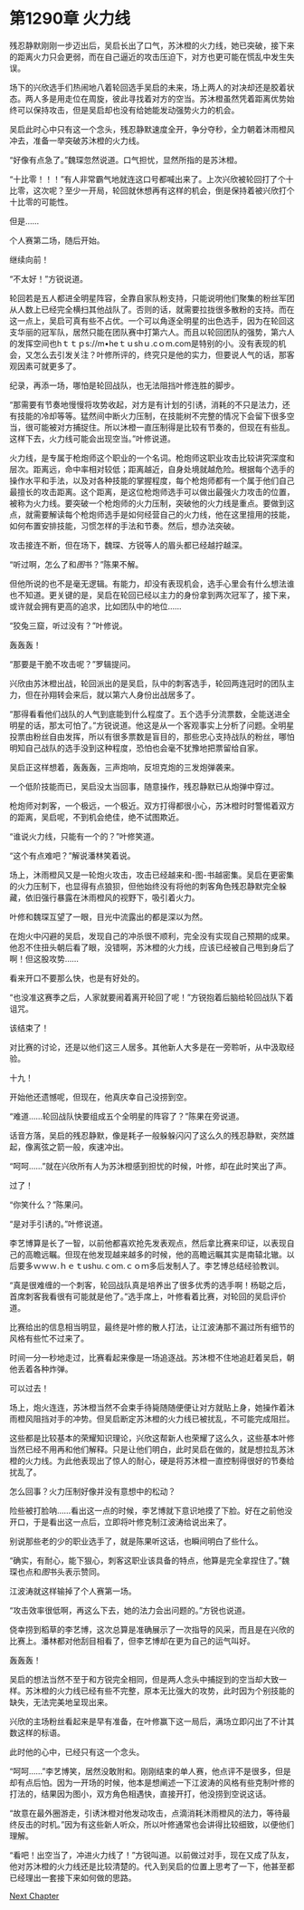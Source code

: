 # 第1290章 火力线

残忍静默刚刚一步迈出后，吴启长出了口气，苏沐橙的火力线，她已突破，接下来的距离火力只会更弱，而在自己逼近的攻击压迫下，对方也更可能在慌乱中发生失误。

场下的兴欣选手们热闹地八着轮回选手吴启的未来，场上两人的对决却还是胶着状态。两人多是用走位在周旋，彼此寻找着对方的空当。苏沐橙虽然凭着距离优势始终可以保持攻击，但是吴启却也没有给她能发动强势火力的机会。

吴启此时心中只有这一个念头，残忍静默速度全开，争分夺秒，全力朝着沐雨橙风冲去，准备一举突破苏沐橙的火力线。

“好像有点急了。”魏琛忽然说道。口气担忧，显然所指的是苏沐橙。

“十比零！！！”有人非常霸气地就连这口号都喊出来了。上次兴欣被轮回打了个十比零，这次呢？至少一开局，轮回就休想再有这样的机会，倒是保持着被兴欣打个十比零的可能性。

但是……

个人赛第二场，随后开始。

继续向前！

“不太好！”方锐说道。

轮回若是五人都进全明星阵容，全靠自家队粉支持，只能说明他们聚集的粉丝军团从人数上已经完全横扫其他战队了。否则的话，就需要拉拢很多散粉的支持。而在这一点上，吴启可真有些不占优。一个可以角逐全明星的出色选手，因为在轮回这支华丽的冠军队，居然只能在团队赛中打第六人。而且以轮回团队的强势，第六人的发挥空间也hｔｔｐs://m•heｔｕshｕ.cｏm.com是特别的小。没有表现的机会，又怎么去引发关注？叶修所评的，终究只是他的实力，但要说人气的话，那客观因素可就更多了。

纪录，再添一场，哪怕是轮回战队，也无法阻挡叶修连胜的脚步。

“那需要有节奏地慢慢将攻势收起，对方是有计划的引诱，消耗的不只是法力，还有技能的冷却等等。猛然间中断火力压制，在技能树不完整的情况下会留下很多空当，很可能被对方捕捉住。所以沐橙一直压制得是比较有节奏的，但现在有些乱。这样下去，火力线可能会出现空当。”叶修说道。

火力线，是专属于枪炮师这个职业的一个名词。枪炮师这职业攻击比较讲究深度和层次。距离远，命中率相对较低；距离越近，自身处境就越危险。根据每个选手的操作水平和手法，以及对各种技能的掌握程度，每个枪炮师都有一个属于他们自己最擅长的攻击距离。这个距离，是这位枪炮师选手可以做出最强火力攻击的位置，被称为火力线。要突破一个枪炮师的火力压制，突破他的火力线是重点。要做到这点，就需要解读每个枪炮师选手是如何经营自己的火力线，他在这里擅用的技能，如何布置安排技能，习惯怎样的手法和节奏。然后，想办法突破。

攻击接连不断，但在场下，魏琛、方锐等人的眉头都已经越拧越深。

“听过啊，怎么了和*图*书？”陈果不解。

但他所说的也不是毫无逻辑。有能力，却没有表现机会，选手心里会有什么想法谁也不知道。更关键的是，吴启在轮回已经以主力的身份拿到两次冠军了，接下来，或许就会拥有更高的追求，比如团队中的地位……

“狡兔三窟，听过没有？”叶修说。

轰轰轰！

“那要是干脆不攻击呢？”罗辑提问。

兴欣由苏沐橙出战，轮回派出的是吴启，队中的刺客选手，轮回两连冠时的团队主力，但在孙翔转会来后，就以第六人身份出战居多了。

“那得看看他们战队的人气到底能到什么程度了。五个选手分流票数，全能送进全明星的话，那太可怕了。”方锐说道。他这是从一个客观事实上分析了问题。全明星投票由粉丝自由发挥，所以有很多票数是盲目的，那些忠心支持战队的粉丝，哪怕明知自己战队的选手没到这种程度，恐怕也会毫不犹豫地把票留给自家。

吴启正这样想着，轰轰轰，三声炮响，反坦克炮的三发炮弹袭来。

一个低阶技能而已，吴启没太当回事，随意操作，残忍静默已从炮弹中穿过。

枪炮师对刺客，一个极远，一个极近。双方打得都很小心，苏沐橙时时警惕着双方的距离，吴启呢，不到机会绝佳，绝不试图欺近。

“谁说火力线，只能有一个的？”叶修笑道。

“这个有点难吧？”解说潘林笑着说。

场上，沐雨橙风又是一轮炮火攻击，攻击已经越来和-图-书越密集。吴启在更密集的火力压制下，也显得有点狼狈，但他始终没有将他的刺客角色残忍静默完全躲藏，依旧强行暴露在沐雨橙风的视野下，吸引着火力。

叶修和魏琛互望了一眼，目光中流露出的都是深以为然。

在炮火中闪避的吴启，发现自己的冲杀很不顺利，完全没有实现自己预期的成果。他忍不住扭头朝后看了眼，没错啊，苏沐橙的火力线，应该已经被自己甩到身后了啊！但这股攻势……

看来开口不要那么快，也是有好处的。

“也没准这赛季之后，人家就要闹着离开轮回了呢！”方锐抱着后脑给轮回战队下着诅咒。

该结束了！

对比赛的讨论，还是以他们这三人居多。其他新人大多是在一旁聆听，从中汲取经验。

十九！

开始他还遗憾呢，但现在，他真庆幸自己没捞到空。

“难道……轮回战队快要组成五个全明星的阵容了？”陈果在旁说道。

话音方落，吴启的残忍静默，像是耗子一般躲躲闪闪了这么久的残忍静默，突然雄起，像离弦之箭一般，疾速冲出。

“呵呵……”就在兴欣所有人为苏沐橙感到担忧的时候，叶修，却在此时笑出了声。

过了！

“你笑什么？”陈果问。

“是对手引诱的。”叶修说道。

李艺博算是长了一智，以前他都喜欢抢先发表观点，然后拿比赛来印证，以表现自己的高瞻远瞩。但现在他发现越来越多的时候，他的高瞻远瞩其实是南辕北辙。以后要多ｗｗｗ.ｈｅｔushu.ｃom.ｃｏｍ多后发制人了。李艺博总结经验教训。

“真是很难缠的一个刺客，轮回战队真是培养出了很多优秀的选手啊！杨聪之后，首席刺客我看很有可能就是他了。”选手席上，叶修看着比赛，对轮回的吴启评价道。

比赛给出的信息相当明显，最终是叶修的散人打法，让江波涛那不漏过所有细节的风格有些忙不过来了。

时间一分一秒地走过，比赛看起来像是一场追逐战。苏沐橙不住地追赶着吴启，朝他丢着各种炸弹。

可以过去！

场上，炮火连连，苏沐橙当然不会束手待毙随随便便让对方就贴上身，她操作着沐雨橙风阻挡对手的冲势。但吴启断定苏沐橙的火力线已被扰乱，不可能完成阻拦。

这些都是比较基本的荣耀知识理论，兴欣这帮新人也荣耀了这么久，这些基本叶修当然已经不用再和他们解释。只是让他们明白，此时吴启在做的，就是想拉乱苏沐橙的火力线。为此他表现出了惊人的耐心，硬是将苏沐橙一直控制得很好的节奏给扰乱了。

怎么回事？火力压制好像并没有意想中的松动？

险些被打脸呐……看出这一点的时候，李艺博就下意识地摸了下脸。好在之前他没开口，于是看出这一点后，立即将叶修克制江波涛给说出来了。

别说那些老的少的职业选手了，就是陈果听这话，也瞬间明白了些什么。

“确实，有耐心，能下狠心，刺客这职业该具备的特点，他算是完全拿捏住了。”魏琛也点和*图*书头表示赞同。

江波涛就这样输掉了个人赛第一场。

“攻击效率很低啊，再这么下去，她的法力会出问题的。”方锐也说道。

侥幸捞到稻草的李艺博，这次总算是准确展示了一次指导的风采，而且是在兴欣的比赛上。潘林都对他刮目相看了，但李艺博却在更为自己的运气叫好。

轰轰轰！

吴启的想法当然不至于和方锐完全相同，但是两人念头中捕捉到的空当却大致一样。苏沐橙的火力线已经有些不完整，原本无比强大的攻势，此时因为个别技能的缺失，无法完美地呈现出来。

兴欣的主场粉丝看起来是早有准备，在叶修赢下这一局后，满场立即闪出了不计其数这样的标语。

此时他的心中，已经只有这一个念头。

“呵呵……”李艺博笑，居然没敢附和。刚刚结束的单人赛，他点评不是很多，但是却有点后怕。因为一开场的时候，他本是想阐述一下江波涛的风格有些克制叶修的打法的，结果因为图小，双方角色相遇快，直接开打，他没捞到空说这话。

“故意在最外圈游走，引诱沐橙对他发动攻击，点滴消耗沐雨橙风的法力，等待最终反击的时机。”因为有这些新人听众，所以叶修通常也会讲得比较细致，以便他们理解。

“看吧！出空当了，冲进火力线了！”方锐叫道。以前做过对手，现在又成了队友，他对苏沐橙的火力线还是比较清楚的。代入到吴启的位置上思考了一下，他甚至都已经理出一套接下来如何做的思路。



[Next Chapter](%E7%AC%AC1291%E7%AB%A0%20%E6%B2%89%E7%A8%B3%E7%9A%84%E8%BD%AE%E5%9B%9E.md)